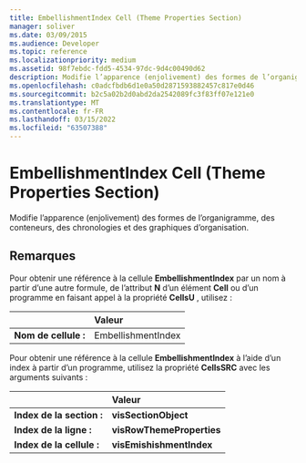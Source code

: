 ```yaml
---
title: EmbellishmentIndex Cell (Theme Properties Section)
manager: soliver
ms.date: 03/09/2015
ms.audience: Developer
ms.topic: reference
ms.localizationpriority: medium
ms.assetid: 98f7ebdc-fdd5-4534-97dc-9d4c00490d62
description: Modifie l’apparence (enjolivement) des formes de l’organigramme, des conteneurs, des chronologies et des graphiques d’organisation.
ms.openlocfilehash: c0adcfbdb6d1e0a50d2871593882457c817e0d46
ms.sourcegitcommit: b2c5a02b2d0abd2da2542089fc3f83ff07e121e0
ms.translationtype: MT
ms.contentlocale: fr-FR
ms.lasthandoff: 03/15/2022
ms.locfileid: "63507388"
---
```

# <a name="embellishmentindex-cell-theme-properties-section"></a>EmbellishmentIndex Cell (Theme Properties Section)

Modifie l’apparence (enjolivement) des formes de l’organigramme, des conteneurs, des chronologies et des graphiques d’organisation.
  
## <a name="remarks"></a>Remarques

Pour obtenir une référence à la cellule **EmbellishmentIndex** par un nom à partir d’une autre formule, de l’attribut **N** d’un élément **Cell** ou d’un programme en faisant appel à la propriété **CellsU** , utilisez : 
  
||Valeur |
|:-----|:-----|
| **Nom de cellule :**  <br/> | EmbellishmentIndex  <br/> |
   
Pour obtenir une référence à la cellule **EmbellishmentIndex** à l’aide d’un index à partir d’un programme, utilisez la propriété **CellsSRC** avec les arguments suivants : 
  
||Valeur |
|:-----|:-----|
| **Index de la section :**  <br/> |**visSectionObject** <br/> |
| **Index de la ligne :**  <br/> |**visRowThemeProperties** <br/> |
| **Index de la cellule :**  <br/> |**visEmishishmentIndex** <br/> |
   

